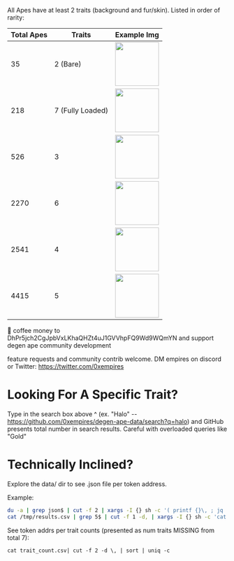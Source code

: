 

All Apes have at least 2 traits (background and fur/skin). Listed in order of rarity:


| Total Apes | Traits | Example Img |
| --- | --- | --- |
| 35 | 2 (Bare) | <img src="https://e3rgq4zucds77kvdugl45obtgc5cctaota4tghfyqmmg5niyko2a.arweave.net/JuJoczQQ5f-qo6GXzrgzMLohTA6YOTMcuIMYbrUYU7Q" width="100" height="100"> |
| 218 | 7 (Fully Loaded) | <img src="https://6hvdkhi4hquv2l73hkin2nfy2qyly6btcrgrt4cz5ddq2ii27kda.arweave.net/8eo1HRw8KV0v-zqQ3TS41DC8eDMUTRnwWejHDSEa-oY" width="100" height="100"> |
| 526 | 3 | <img src="https://4u4zed4z6fl4ajtisoxon65c66vhq2vno3yndnxhmbhtketaxhhq.arweave.net/5TmSD5nxV8AmaJOu5vui96p4aq128NG252BPNRJguc8" width="100" height="100"> |
| 2270 | 6 | <img src="https://3fr6fikvp7ml2glpg2i6huhrpo6zayaiw6omp2ddz3bt3rt64tia.arweave.net/2WPioVV_2L0ZbzaR49Dxe72QYAi3nMfoY87DPcZ-5NA" width="100" height="100"> |
| 2541 | 4 | <img src="https://oxesepcjch44bnx5d4xqztybulmhr4yac5mjh5wtrtyz5vlo7g5q.arweave.net/dckiPEkR-cC2_R8vDM8Both48wAXWJP204zxntVu-bs" width="100" height="100"> |
| 4415 | 5 | <img src="https://vaxytko5jnyl4gku57khgspxrd2jwmgic36fmrb3l2wdx4ncrlta.arweave.net/qC-Jqd1LcL4ZVO_Uc0n3iPSbMMgW_FZEO16sO_GiiuY" width="100" height="100"> |


:pray: coffee money to DhPr5jch2CgJpbVxLKhaQHZt4uJ1GVVhpFQ9Wd9WQmYN and support degen ape community development

feature requests and community contrib welcome. DM empires on discord or Twitter: https://twitter.com/0xempires

# Looking For A Specific Trait?

Type in the search box above ^ (ex. "Halo" -- https://github.com/0xempires/degen-ape-data/search?q=halo) and GitHub presents total number in search results. Careful with overloaded queries like "Gold"

# Technically Inclined?

Explore the data/ dir to see .json file per token address.

Example:
```bash
du -a | grep json$ | cut -f 2 | xargs -I {} sh -c '( printf {}\, ; jq .Properties.attributes {} | grep "No Traits" | wc -l) | cat' | tee /tmp/results.csv
cat /tmp/results.csv | grep 5$ | cut -f 1 -d, | xargs -I {} sh -c 'cat {} | jq .Properties.attributes {}' | grep value | grep -v No | sort | cut -f 2 -d :
```
See token addrs per trait counts (presented as num traits MISSING from total 7):
```
cat trait_count.csv| cut -f 2 -d \, | sort | uniq -c
```


